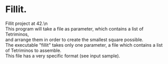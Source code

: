 # Fillit. 
Fillit project at 42.\n
<br>
This program will take a file as parameter, which contains a list of Tetriminos,  
and arrange them in order to create the smallest square possible.  
The executable "fillit" takes only one parameter, a file which contains a list of Tetriminos to assemble.  
This file has a very specific format (see input sample).  
